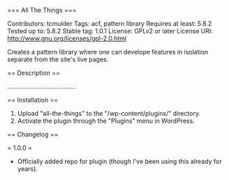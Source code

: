 === All The Things ===

Contributors: tcmulder
Tags: acf, pattern library
Requires at least: 5.8.2
Tested up to: 5.8.2
Stable tag: 1.0.1
License: GPLv2 or later
License URI: http://www.gnu.org/licenses/gpl-2.0.html

Creates a pattern library where one can develope features in isolation separate from the site's live pages.

== Description ==

.......................................

== Installation ==

1. Upload "all-the-things" to the "/wp-content/plugins/" directory.
2. Activate the plugin through the "Plugins" menu in WordPress.

== Changelog ==

= 1.0.0 =

-   Officially added repo for plugin (though I've been using this already for years).

